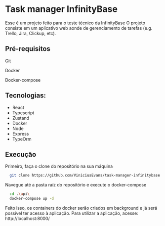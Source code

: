 
# Task manager InfinityBase

Esse é um projeto feito para o teste técnico da InfinityBase
O projeto consiste em um aplicativo web aonde de gerenciamento de tarefas (e.g. Trello, Jira, Clickup, etc).


## Pré-requisitos
Git

Docker

Docker-compose
## Tecnologias:

- React
- Typescript
- Zustand
- Docker
- Node
- Express
- TypeOrm

## Execução

Primeiro, faça o clone do repositório na sua máquina
```bash
  git clone https://github.com/ViniciusEvans/task-manager-infinitybase.git
```

Navegue até a pasta raíz do repositório e execute o docker-compose

```bash
  cd .\api\
  docker-compose up -d
```

Feito isso, os containers do docker serão criados em background e já será possível ter acesso à aplicação. Para utilizar a aplicação, acesse: http://localhost:8000/